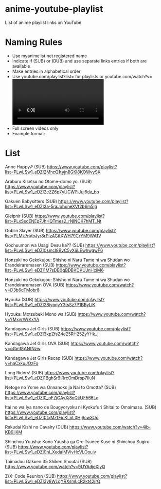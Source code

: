 # anime-youtube-playlist
List of anime playlist links on YouTube

# Naming Rules

* Use myanimelist.net registered name
* Indicate if (SUB) or (DUB) and use separate links entries if both are available
* Make entries in alphabetical order
* Use youtube.com/playlist?list=<list key here> for playlists or youtube.com/watch?v=<video key here> if the series is bundled in video. Remove unnecessary attributes.
* Full screen videos only
* Example format: 
  

# List

Anne Happy♪ (SUB) https://www.youtube.com/playlist?list=PLwLSw1_eDZl2MhcQ1tyjn8GKl8KOWvySK

Araburu Kisetsu no Otome-domo yo. (SUB) https://www.youtube.com/playlist?list=PLwLSw1_eDZl2eZZ6p7yUCWPiJuj6dv_bp

Gakuen Babysitters (SUB) https://www.youtube.com/playlist?list=PLwLSw1_eDZl2a-5raJohuneXVt2b6m5lg

Gleipnir (SUB) https://www.youtube.com/playlist?list=PLxSscENEp7JhHQTmes2_rNlNCK7hMT_Nt

Goblin Slayer (SUB) https://www.youtube.com/playlist?list=PLMk7nVbJyr8rPIzAGtIXWH79CrYM9WA1V

Gochuumon wa Usagi Desu ka?? (SUB) https://www.youtube.com/playlist?list=PLwLSw1_eDZl0smcI8BvC5vX6LEwhwgwF6

Honzuki no Gekokujou: Shisho ni Naru Tame ni wa Shudan wo Erandeiraremasen (SUB) https://www.youtube.com/playlist?list=PLwLSw1_eDZl1M7sDB0qBDBKDKUJnHciM6

Honzuki no Gekokujou: Shisho ni Naru Tame ni wa Shudan wo Erandeiraremasen OVA (SUB) https://www.youtube.com/watch?v=D3b6qTMobr8

Hyouka (SUB) https://www.youtube.com/playlist?list=PLwLSw1_eDZl28iypqyY3tsSz7P1BByLiK

Hyouka: Motsubeki Mono wa (SUB) https://www.youtube.com/watch?v=YMxyrWrKxYA

Kandagawa Jet Girls (SUB) https://www.youtube.com/playlist?list=PLwLSw1_eDZl3kpZfsZ4e25RH25ZyYHk_j

Kandagawa Jet Girls OVA (SUB) https://www.youtube.com/watch?v=oGm18ANtNzw

Kandagawa Jet Girls Recap (SUB) https://www.youtube.com/watch?v=haCxkuJOzFo

Long Riders! (SUB) https://www.youtube.com/playlist?list=PLwLSw1_eDZl1BghSr9iRrcOmDrsp7IIuN

Netoge no Yome wa Onnanoko ja Nai to Omotta? (SUB) https://www.youtube.com/playlist?list=PLwLSw1_eDZl0_pFZjGAyXj8oQkUF566Lq

Itai no wa Iya nano de Bougyoryoku ni Kyokufuri Shitai to Omoimasu. (SUB) https://www.youtube.com/playlist?list=PLwLSw1_eDZl0fxMZfFjcKLnL0Hj6cw3Op

Rakudai Kishi no Cavalry (DUB) https://www.youtube.com/watch?v=4ib-KB9ijKM

Shinchou Yuusha: Kono Yuusha ga Ore Tsueee Kuse ni Shinchou Sugiru (SUB) https://www.youtube.com/playlist?list=PLwLSw1_eDZl0hI_XedalMVIvHcVLOouiv

Taimadou Gakuen 35 Shiken Shoutai (SUB) https://www.youtube.com/watch?v=9UYAdjeXlyQ

Z/X: Code Reunion (SUB) https://www.youtube.com/playlist?list=PLwLSw1_eDZl3y8WLgYRXsmLcR2kt42jrQ
